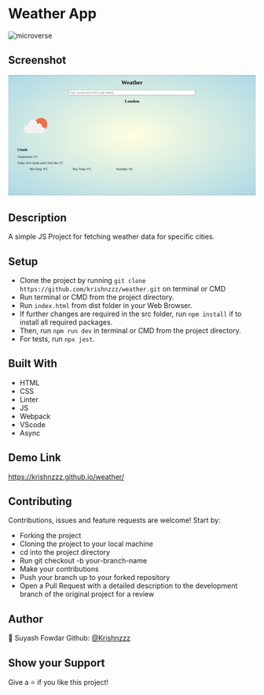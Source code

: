 # Weather App

![microverse](https://camo.githubusercontent.com/3a5835d4f56c57cec85939ac345e43fef164c178/68747470733a2f2f696d672e736869656c64732e696f2f62616467652f4d6963726f76657273652d626c756576696f6c6574)

## Screenshot

![Screenshot of the Todo List](./assets/Screenshot.png)

## Description

A simple JS Project for fetching weather data for specific cities.

## Setup
- Clone the project by running `git clone https://github.com/krishnzzz/weather.git` on terminal or CMD
- Run terminal or CMD from the project directory.
- Run `index.html` from dist folder in your Web Browser.
- If further changes are required in the src folder, run `npm install` if to install all required packages.
- Then, run `npm run dev` in terminal or CMD from the project directory.
- For tests, run `npx jest`.

## Built With

- HTML 
- CSS
- Linter
- JS
- Webpack
- VScode
- Async

## Demo Link

https://krishnzzz.github.io/weather/

## Contributing

Contributions, issues and feature requests are welcome! Start by:

  - Forking the project
  - Cloning the project to your local machine
  - cd into the project directory
  - Run git checkout -b your-branch-name
  - Make your contributions
  - Push your branch up to your forked repository
  - Open a Pull Request with a detailed description to the development branch of the original project for a review



## Author

👤 Suyash Fowdar
Github: [@Krishnzzz](https://github.com/krishnzzz)

## Show your Support
Give a ⭐ if you like this project!
